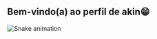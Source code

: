 

<!--
**akin-sorciere/akin-sorciere** is a ✨ _special_ ✨ repository because its `README.md` (this file) appears on your GitHub profile.

Here are some ideas to get you started:

- 🔭 I’m currently working on ...
- 🌱 I’m currently learning ...
- 👯 I’m looking to collaborate on ...
- 🤔 I’m looking for help with ...
- 💬 Ask me about ...
- 📫 How to reach me: ...
- 😄 Pronouns: ...
- ⚡ Fun fact: ...
-->


## Bem-vindo(a) ao perfil de akin😁

 
  ![Snake animation](https://github.com/devemdobro/devemdobro/blob/output/github-contribution-grid-snake.svg)

</div>
